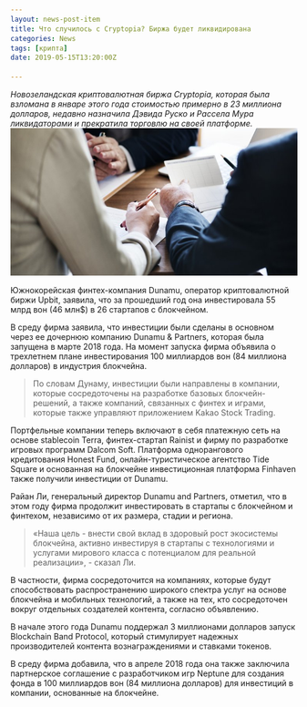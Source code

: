 ```yaml
---
layout: news-post-item
title: Что случилось с Cryptopia? Биржа будет ликвидирована
categories: News
tags: [крипта]
date: 2019-05-15T13:20:00Z

---
```

*Новозеландская криптовалютная биржа Cryptopia, которая была взломана в январе этого года стоимостью примерно в 23 миллиона долларов, недавно назначила Дэвида Руско и Рассела Мура ликвидаторами и прекратила торговлю на своей платформе.*
![btc рост](/images/news/cryptopia_likvidacia.jpg)


Южнокорейская финтех-компания Dunamu, оператор криптовалютной биржи Upbit, заявила, что за прошедший год она инвестировала 55 млрд вон (46 млн$) в 26 стартапов с блокчейном.

В среду фирма заявила, что инвестиции были сделаны в основном через ее дочернюю компанию Dunamu & Partners, которая была запущена в марте 2018 года. На момент запуска фирма объявила о трехлетнем плане инвестирования 100 миллиардов вон (84 миллиона долларов) в индустрия блокчейна.

> По словам Дунаму, инвестиции были направлены в компании, которые сосредоточены на разработке базовых блокчейн-решений, а также компаний, связанных с финтех и играми, которые также управляют приложением Kakao Stock Trading.

Портфельные компании теперь включают в себя платежную сеть на основе stablecoin Terra, финтех-стартап Rainist и фирму по разработке игровых программ Dalcom Soft. Платформа однорангового кредитования Honest Fund, онлайн-туристическое агентство Tide Square и основанная на блокчейне инвестиционная платформа Finhaven также получили инвестиции от Dunamu.

Райан Ли, генеральный директор Dunamu and Partners, отметил, что в этом году фирма продолжит инвестировать в стартапы с блокчейном и финтехом, независимо от их размера, стадии и региона.

> «Наша цель - внести свой вклад в здоровый рост экосистемы блокчейна, активно инвестируя в стартапы с технологиями и услугами мирового класса с потенциалом для реальной реализации», - сказал Ли.

В частности, фирма сосредоточится на компаниях, которые будут способствовать распространению широкого спектра услуг на основе блокчейна и мобильных технологий, а также на тех, кто сосредоточен вокруг отдельных создателей контента, согласно объявлению.

В начале этого года Dunamu поддержал  3 миллионами долларов запуск Blockchain Band Protocol, который стимулирует надежных производителей контента вознаграждениями и ставками токенов.

В среду фирма добавила, что в апреле 2018 года она также заключила партнерское соглашение с разработчиком игр Neptune для создания фонда в 100 миллиардов вон (84 миллиона долларов) для инвестиций в компании, основанные на блокчейне.
